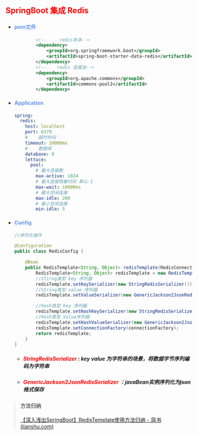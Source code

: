 ## <font color='red'>SpringBoot 集成 Redis</font>



- #### <font color='cornflowerblue'>pom文件</font>

  ```xml
          <!--     redis本体-->
          <dependency>
              <groupId>org.springframework.boot</groupId>
              <artifactId>spring-boot-starter-data-redis</artifactId>
          </dependency>
          <!--    redis 连接池-->
          <dependency>
              <groupId>org.apache.commons</groupId>
              <artifactId>commons-pool2</artifactId>
          </dependency>
  ```

- #### <font color='cornflowerblue'>Application</font>

  ```yaml
  spring:
    redis:
      host: localhost
      port: 6379
      #    超时时间
      timeout: 10000ms
      #    数据库
      database: 0
      lettuce:
        pool:
          # 最大连接数
          max-active: 1024
          # 最大连接阻塞时间 默认-1
          max-wait: 10000ms
          # 最大空闲连接
          max-idle: 200
          # 最小空闲连接
          min-idle: 5
  ```

- #### <font color='cornflowerblue'>Config</font>

  ```java
  //序列化操作
  
  @Configuration
  public class RedisConfig {
  
      @Bean
      public RedisTemplate<String, Object> redisTemplate(RedisConnectionFactory connectionFactory) {
          RedisTemplate<String, Object> redisTemplate = new RedisTemplate();
          //Stirng类型 key 序列器
          redisTemplate.setKeySerializer(new StringRedisSerializer());
          //String类型 value 序列器
          redisTemplate.setValueSerializer(new GenericJackson2JsonRedisSerializer());
  
          //Hash类型 key 序列器
          redisTemplate.setHashKeySerializer(new StringRedisSerializer());
          //Hash类型 Value序列器
          redisTemplate.setHashValueSerializer(new GenericJackson2JsonRedisSerializer());
          redisTemplate.setConnectionFactory(connectionFactory);
          return redisTemplate;
      }
  }
  ```
  
  - ##### <font color='red'>StringRedisSerializer</font> : key value 为字符串的场景，将数据字节序列编码为字符串
  
  - ##### <font color='red'>GenericJackson2JsonRedisSerializer</font> ：javaBean实例序列化为json格式保存





> #### 方法归纳
>
> [【深入浅出SpringBoot】RedisTemplate使用方法归纳 - 简书 (jianshu.com)](https://www.jianshu.com/p/0fa4c100e9a9)



